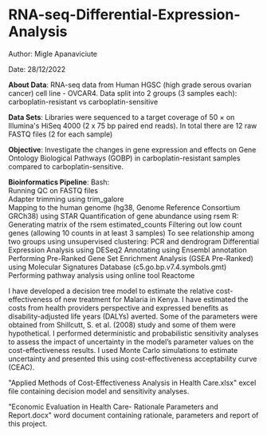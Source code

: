 # RNA-seq-Differential-Expression-Analysis

Author: Migle Apanaviciute

Date: 28/12/2022

**About Data**:
RNA-seq data from Human HGSC (high grade serous ovarian cancer) cell line - OVCAR4. Data split into 2 groups (3 samples each): carboplatin-resistant vs carboplatin-sensitive

**Data Sets**:
Libraries were sequenced to a target coverage of 50 × on Illumina's HiSeq 4000 (2 x 75 bp paired end reads). In total there are 12 raw FASTQ files (2 for each sample)

**Objective**: 
Investigate the changes in gene expression and effects on Gene Ontology Biological Pathways (GOBP) in carboplatin-resistant samples compared to carboplatin-sensitive.

**Bioinformatics Pipeline**:
Bash:<br/>
Running QC on FASTQ files<br/>
Adapter trimming using trim_galore<br/>
Mapping to the human genome (hg38, Genome Reference Consortium GRCh38) using STAR
Quantification of gene abundance using rsem
R:
Generating matrix of the rsem estimated_counts 
Filtering out low count genes (allowing 10 counts in at least 3 samples)
To see relationship among two groups using unsupervised clustering: PCR and dendrogram
Differential Expression Analysis using DESeq2
Annotating using Ensembl annotation
Performing Pre-Ranked Gene Set Enrichment Analysis (GSEA Pre-Ranked) using Molecular Signatures Database (c5.go.bp.v7.4.symbols.gmt)
Performing pathway analysis using online tool Reactome





I have developed a decision tree model to estimate the relative cost-effectiveness of new treatment for Malaria in Kenya. I have estimated the costs from health providers perspective and expressed benefits as disability-adjusted life years (DALYs) averted. Some of the parameters were obtained from Shillcutt, S. et al. (2008) study and some of them were hypothetical. I performed deterministic and probabilistic sensitivity analyses to assess the impact of uncertainty in the model’s parameter values on the cost-effectiveness results. I used Monte Carlo simulations to estimate uncertainty and presented this using cost-effectiveness acceptability curve (CEAC).

"Applied Methods of Cost-Effectiveness Analysis in Health Care.xlsx" excel file containing decision model and sensitivity analyses.

"Economic Evaluation in Health Care- Rationale Parameters and Report.docx" word document containing rationale, parameters and report of this project.
